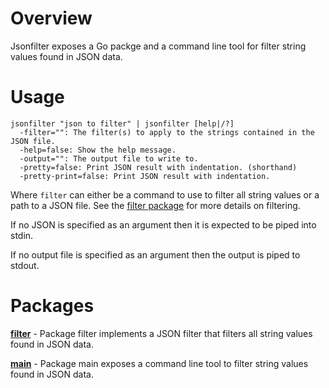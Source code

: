 # Overview

Jsonfilter exposes a Go packge and a command line tool for filter string values found in JSON data.

# Usage

	jsonfilter "json to filter" | jsonfilter [help|/?]
	  -filter="": The filter(s) to apply to the strings contained in the JSON file.
	  -help=false: Show the help message.
	  -output="": The output file to write to.
	  -pretty=false: Print JSON result with indentation. (shorthand)
	  -pretty-print=false: Print JSON result with indentation.

Where `filter` can either be a command to use to filter all string values or a path to a JSON file.
See the [filter package](filter) for more details on filtering.

If no JSON is specified as an argument then it is expected to be piped into stdin.

If no output file is specified as an argument then the output is piped to stdout.

# Packages

**[filter](filter)** - Package filter implements a JSON filter that filters all string values found in JSON data.

**[main](jsonfilter.txt)** - Package main exposes a command line tool to filter string values found in JSON data.